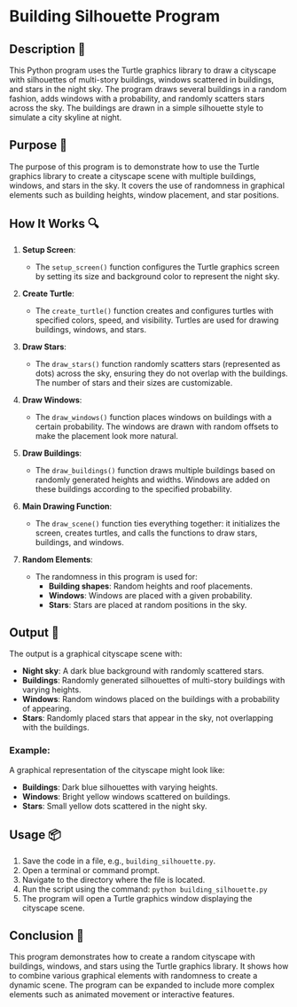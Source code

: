 # Building Silhouette Program

## Description 📝

This Python program uses the Turtle graphics library to draw a cityscape with silhouettes of multi-story buildings, windows scattered in buildings, and stars in the night sky. The program draws several buildings in a random fashion, adds windows with a probability, and randomly scatters stars across the sky. The buildings are drawn in a simple silhouette style to simulate a city skyline at night.

## Purpose 🎯

The purpose of this program is to demonstrate how to use the Turtle graphics library to create a cityscape scene with multiple buildings, windows, and stars in the sky. It covers the use of randomness in graphical elements such as building heights, window placement, and star positions.

## How It Works 🔍

1. **Setup Screen**:

    - The `setup_screen()` function configures the Turtle graphics screen by setting its size and background color to represent the night sky.

2. **Create Turtle**:

    - The `create_turtle()` function creates and configures turtles with specified colors, speed, and visibility. Turtles are used for drawing buildings, windows, and stars.

3. **Draw Stars**:

    - The `draw_stars()` function randomly scatters stars (represented as dots) across the sky, ensuring they do not overlap with the buildings. The number of stars and their sizes are customizable.

4. **Draw Windows**:

    - The `draw_windows()` function places windows on buildings with a certain probability. The windows are drawn with random offsets to make the placement look more natural.

5. **Draw Buildings**:

    - The `draw_buildings()` function draws multiple buildings based on randomly generated heights and widths. Windows are added on these buildings according to the specified probability.

6. **Main Drawing Function**:

    - The `draw_scene()` function ties everything together: it initializes the screen, creates turtles, and calls the functions to draw stars, buildings, and windows.

7. **Random Elements**:
    - The randomness in this program is used for:
        - **Building shapes**: Random heights and roof placements.
        - **Windows**: Windows are placed with a given probability.
        - **Stars**: Stars are placed at random positions in the sky.

## Output 📜

The output is a graphical cityscape scene with:

-   **Night sky**: A dark blue background with randomly scattered stars.
-   **Buildings**: Randomly generated silhouettes of multi-story buildings with varying heights.
-   **Windows**: Random windows placed on the buildings with a probability of appearing.
-   **Stars**: Randomly placed stars that appear in the sky, not overlapping with the buildings.

### Example:

A graphical representation of the cityscape might look like:

-   **Buildings**: Dark blue silhouettes with varying heights.
-   **Windows**: Bright yellow windows scattered on buildings.
-   **Stars**: Small yellow dots scattered in the night sky.

## Usage 📦

1. Save the code in a file, e.g., `building_silhouette.py`.
2. Open a terminal or command prompt.
3. Navigate to the directory where the file is located.
4. Run the script using the command:
   `python building_silhouette.py`
5. The program will open a Turtle graphics window displaying the cityscape scene.

## Conclusion 🚀

This program demonstrates how to create a random cityscape with buildings, windows, and stars using the Turtle graphics library. It shows how to combine various graphical elements with randomness to create a dynamic scene. The program can be expanded to include more complex elements such as animated movement or interactive features.
